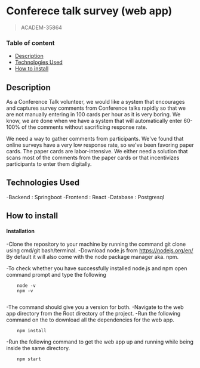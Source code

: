 # Conferece talk survey (web app)
>ACADEM-35864

### Table of content
- [Description](#description)
- [Technologies Used](#technologies-used)
- [How to install](#how-to-install)


## Description
As a Conference Talk volunteer, we would like a system that encourages and captures survey comments from Conference talks rapidly so that we are not manually entering in 100 cards per hour as it is very boring. We know, we are done when we have a system that will automatically enter 60-100% of the comments without sacrificing response rate.

We need a way to gather comments from participants. We've found that online surveys have a very low response rate, so we've been favoring paper cards. The paper cards are labor-intensive. We either need a solution that scans most of the comments from the paper cards or that incentivizes participants to enter them digitally.

## Technologies Used
-Backend : Springboot
-Frontend : React
-Database : Postgresql

## How to install
#### Installation
-Clone the repository to your machine by running the command git clone <clone link> using cmd/git bash/terminal.
-Download node.js from https://nodejs.org/en/ By default it will also come with the node package manager aka. npm.

-To check whether you have successfully installed node.js and npm open command prompt and type the following
```
	node -v
	npm -v
	
```
-The command should give you a version for both.
-Navigate to the web app directory from the Root directory of the project.
-Run the following command on the to download all the dependencies for the web app.
```
	npm install
```

-Run the following command to get the web app up and running while being inside the same directory.
```
	npm start
```
